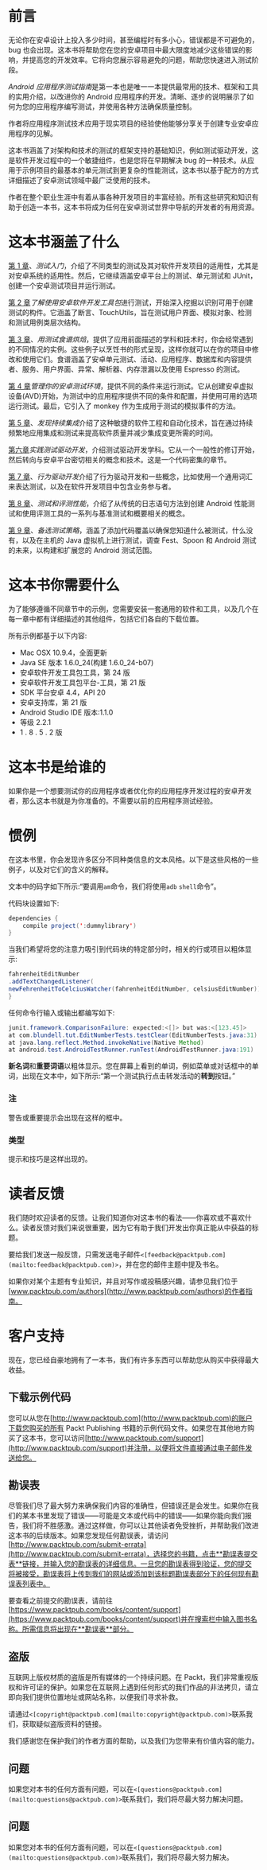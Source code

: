 # 前言

无论你在安卓设计上投入多少时间，甚至编程时有多小心，错误都是不可避免的，bug 也会出现。这本书将帮助您在您的安卓项目中最大限度地减少这些错误的影响，并提高您的开发效率。它将向您展示容易避免的问题，帮助您快速进入测试阶段。

*Android 应用程序测试指南*是第一本也是唯一一本提供最常用的技术、框架和工具的实用介绍，以改进你的 Android 应用程序的开发。清晰、逐步的说明展示了如何为您的应用程序编写测试，并使用各种方法确保质量控制。

作者将应用程序测试技术应用于现实项目的经验使他能够分享关于创建专业安卓应用程序的见解。

这本书涵盖了对架构和技术的测试的框架支持的基础知识，例如测试驱动开发，这是软件开发过程中的一个敏捷组件，也是您将在早期解决 bug 的一种技术。从应用于示例项目的最基本的单元测试到更复杂的性能测试，这本书以基于配方的方式详细描述了安卓测试领域中最广泛使用的技术。

作者在整个职业生涯中有着从事各种开发项目的丰富经验。所有这些研究和知识有助于创造一本书，这本书将成为任何在安卓测试世界中导航的开发者的有用资源。

# 这本书涵盖了什么

[第 1 章](1.html#page "Chapter 1. Getting Started with Testing")、*测试入门*，介绍了不同类型的测试及其对软件开发项目的适用性，尤其是对安卓系统的适用性。然后，它继续涵盖安卓平台上的测试、单元测试和 JUnit，创建一个安卓测试项目并运行测试。

[第 2 章](2.html#page "Chapter 2. Understanding Testing with the Android SDK")*了解使用安卓软件开发工具包*进行测试，开始深入挖掘以识别可用于创建测试的构件。它涵盖了断言、TouchUtils，旨在测试用户界面、模拟对象、检测和测试用例类层次结构。

[第 3 章](3.html#page "Chapter 3. Baking with Testing Recipes")、*用测试食谱烘焙*，提供了应用前面描述的学科和技术时，你会经常遇到的不同情况的实例。这些例子以烹饪书的形式呈现，这样你就可以在你的项目中修改和使用它们。食谱涵盖了安卓单元测试、活动、应用程序、数据库和内容提供者、服务、用户界面、异常、解析器、内存泄漏以及使用 Espresso 的测试。

[第 4 章](4.html#page "Chapter 4. Managing Your Android Testing Environment")*管理你的安卓测试环境*，提供不同的条件来运行测试。它从创建安卓虚拟设备(AVD)开始，为测试中的应用程序提供不同的条件和配置，并使用可用的选项运行测试。最后，它引入了 monkey 作为生成用于测试的模拟事件的方法。

[第 5 章](5.html#page "Chapter 5. Discovering Continuous Integration")、*发现持续集成*介绍了这种敏捷的软件工程和自动化技术，旨在通过持续频繁地应用集成和测试来提高软件质量并减少集成变更所需的时间。

[第六章](6.html#page "Chapter 6. Practicing Test-driven Development")*实践测试驱动开发*，介绍测试驱动开发学科。它从一个一般性的修订开始，然后转向与安卓平台密切相关的概念和技术。这是一个代码密集的章节。

[第 7 章](7.html#page "Chapter 7. Behavior-driven Development")、*行为驱动开发*介绍了行为驱动开发和一些概念，比如使用一个通用词汇来表达测试，以及在软件开发项目中包含业务参与者。

[第 8 章](8.html#page "Chapter 8. Testing and Profiling Performance")、*测试和评测性能*，介绍了从传统的日志语句方法到创建 Android 性能测试和使用评测工具的一系列与基准测试和概要相关的概念。

[第 9 章](9.html#page "Chapter 9. Alternative Testing Tactics")、*备选测试策略*，涵盖了添加代码覆盖以确保您知道什么被测试，什么没有，以及在主机的 Java 虚拟机上进行测试，调查 Fest、Spoon 和 Android 测试的未来，以构建和扩展您的 Android 测试范围。

# 这本书你需要什么

为了能够遵循不同章节中的示例，您需要安装一套通用的软件和工具，以及几个在每一章中都有详细描述的其他组件，包括它们各自的下载位置。

所有示例都基于以下内容:

*   Mac OSX 10.9.4，全面更新
*   Java SE 版本 1.6.0_24(构建 1.6.0_24-b07)
*   安卓软件开发工具包工具，第 24 版
*   安卓软件开发工具包平台-工具，第 21 版
*   SDK 平台安卓 4.4，API 20
*   安卓支持库，第 21 版
*   Android Studio IDE 版本:1.1.0
*   等级 2.2.1
*   1 . 8 . 5 . 2 版

# 这本书是给谁的

如果你是一个想要测试你的应用程序或者优化你的应用程序开发过程的安卓开发者，那么这本书就是为你准备的。不需要以前的应用程序测试经验。

# 惯例

在这本书里，你会发现许多区分不同种类信息的文本风格。以下是这些风格的一些例子，以及对它们的含义的解释。

文本中的码字如下所示:“要调用`am`命令，我们将使用`adb` `shell`命令”。

代码块设置如下:

```java
dependencies {
    compile project(':dummylibrary')
}
```

当我们希望将您的注意力吸引到代码块的特定部分时，相关的行或项目以粗体显示:

```java
fahrenheitEditNumber
.addTextChangedListener(
newFehrenheitToCelciusWatcher(fahrenheitEditNumber, celsiusEditNumber));
}

```

任何命令行输入或输出都编写如下:

```java
junit.framework.ComparisonFailure: expected:<[]> but was:<[123.45]>
at com.blundell.tut.EditNumberTests.testClear(EditNumberTests.java:31)
at java.lang.reflect.Method.invokeNative(Native Method)
at android.test.AndroidTestRunner.runTest(AndroidTestRunner.java:191)
```

**新名词**和**重要词语**以粗体显示。您在屏幕上看到的单词，例如菜单或对话框中的单词，出现在文本中，如下所示:“第一个测试执行点击转发活动的**转到**按钮。”

### 注

警告或重要提示会出现在这样的框中。

### 类型

提示和技巧是这样出现的。

# 读者反馈

我们随时欢迎读者的反馈。让我们知道你对这本书的看法——你喜欢或不喜欢什么。读者反馈对我们来说很重要，因为它有助于我们开发出你真正能从中获益的标题。

要给我们发送一般反馈，只需发送电子邮件`<[feedback@packtpub.com](mailto:feedback@packtpub.com)>`，并在您的邮件主题中提及书名。

如果你对某个主题有专业知识，并且对写作或投稿感兴趣，请参见我们位于[www.packtpub.com/authors](http://www.packtpub.com/authors)的作者指南。

# 客户支持

现在，您已经自豪地拥有了一本书，我们有许多东西可以帮助您从购买中获得最大收益。

## 下载示例代码

您可以从您在[http://www.packtpub.com](http://www.packtpub.com)的账户下载您购买的所有 Packt Publishing 书籍的示例代码文件。如果您在其他地方购买了这本书，您可以访问[http://www.packtpub.com/support](http://www.packtpub.com/support)并注册，以便将文件直接通过电子邮件发送给您。

## 勘误表

尽管我们尽了最大努力来确保我们内容的准确性，但错误还是会发生。如果你在我们的某本书里发现了错误——可能是文本或代码中的错误——如果你能向我们报告，我们将不胜感激。通过这样做，你可以让其他读者免受挫折，并帮助我们改进这本书的后续版本。如果您发现任何勘误表，请访问[http://www.packtpub.com/submit-errata](http://www.packtpub.com/submit-errata)，选择您的书籍，点击**勘误表提交表**链接，并输入您的勘误表的详细信息。一旦您的勘误表得到验证，您的提交将被接受，勘误表将上传到我们的网站或添加到该标题勘误表部分下的任何现有勘误表列表中。

要查看之前提交的勘误表，请前往[https://www.packtpub.com/books/content/support](https://www.packtpub.com/books/content/support)并在搜索栏中输入图书名称。所需信息将出现在**勘误表**部分。

## 盗版

互联网上版权材质的盗版是所有媒体的一个持续问题。在 Packt，我们非常重视版权和许可证的保护。如果您在互联网上遇到任何形式的我们作品的非法拷贝，请立即向我们提供位置地址或网站名称，以便我们寻求补救。

请通过`<[copyright@packtpub.com](mailto:copyright@packtpub.com)>`联系我们，获取疑似盗版资料的链接。

我们感谢您在保护我们的作者方面的帮助，以及我们为您带来有价值内容的能力。

## 问题

如果您对本书的任何方面有问题，可以在`<[questions@packtpub.com](mailto:questions@packtpub.com)>`联系我们，我们将尽最大努力解决问题。

## 问题

如果您对本书的任何方面有问题，可以在`<[questions@packtpub.com](mailto:questions@packtpub.com)>`联系我们，我们将尽最大努力解决。